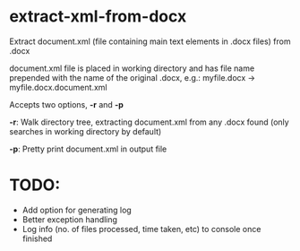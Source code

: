 # extract-xml-from-docx

Extract document.xml (file containing main text elements in .docx files) from .docx

document.xml file is placed in working directory and has file name prepended with the name of the original .docx, e.g.: myfile.docx -> myfile.docx.document.xml

Accepts two options, **-r** and **-p**

**-r**: Walk directory tree, extracting document.xml from any .docx found (only searches in working directory by default)

**-p**: Pretty print document.xml in output file

# TODO:

- Add option for generating log
- Better exception handling
- Log info (no. of files processed, time taken, etc) to console once finished
